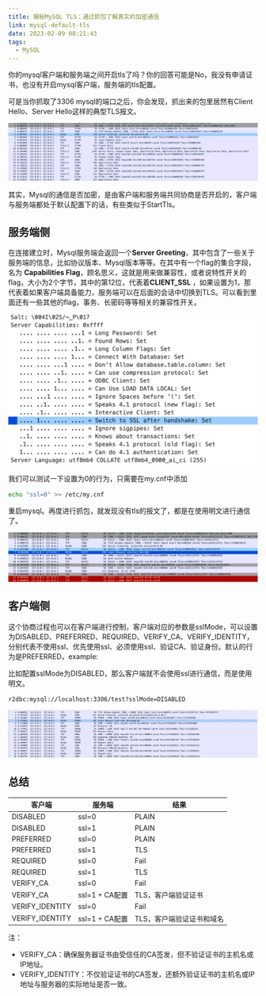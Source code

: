 ```yaml
---
title: 揭秘MySQL TLS：通过抓包了解真实的加密通信
link: mysql-default-tls
date: 2023-02-09 08:21:43
tags:
  - MySQL
---
```


你的mysql客户端和服务端之间开启tls了吗？你的回答可能是No，我没有申请证书，也没有开启mysql客户端，服务端的tls配置。

可是当你抓取了3306 mysql的端口之后，你会发现，抓出来的包里居然有Client Hello、Server Hello这样的典型TLS报文。

![mysql-tls-pcap](Images/mysql-tls-pcap.png)

其实，Mysql的通信是否加密，是由客户端和服务端共同协商是否开启的，客户端与服务端都处于默认配置下的话，有些类似于StartTls。

## 服务端侧

在连接建立时，Mysql服务端会返回一个**Server Greeting**，其中包含了一些关于服务端的信息，比如协议版本、Mysql版本等等。在其中有一个flag的集合字段，名为
**Capabilities Flag**，顾名思义，这就是用来做兼容性，或者说特性开关的flag，大小为2个字节，其中的第12位，代表着**CLIENT_SSL**
，如果设置为1，那代表着如果客户端具备能力，服务端可以在后面的会话中切换到TLS。可以看到里面还有一些其他的flag，事务、长密码等等相关的兼容性开关。

![mysql-pcap-capabilities-flag](Images/mysql-pcap-capabilities-flag.png)

我们可以测试一下设置为0的行为，只需要在my.cnf中添加

```bash
echo "ssl=0" >> /etc/my.cnf
```

重启mysql。再度进行抓包，就发现没有tls的报文了，都是在使用明文进行通信了。

![mysql-plain-pcap](Images/mysql-plain-pcap.png)

## 客户端侧

这个协商过程也可以在客户端进行控制，客户端对应的参数是sslMode，可以设置为DISABLED、PREFERRED、REQUIRED、VERIFY_CA、VERIFY_IDENTITY，分别代表不使用ssl、优先使用ssl、必须使用ssl、验证CA、验证身份。默认的行为是PREFERRED，example:

比如配置sslMode为DISABLED，那么客户端就不会使用ssl进行通信，而是使用明文。

```text
r2dbc:mysql://localhost:3306/test?sslMode=DISABLED
```

![mysql-client-disable-tls](Images/mysql-client-disable-tls.png)

## 总结

| 客户端             | 服务端          | 结果             |
|-----------------|--------------|----------------|
| DISABLED        | ssl=0        | PLAIN          |
| DISABLED        | ssl=1        | PLAIN          |
| PREFERRED       | ssl=0        | PLAIN          |
| PREFERRED       | ssl=1        | TLS            |
| REQUIRED        | ssl=0        | Fail           |
| REQUIRED        | ssl=1        | TLS            |
| VERIFY_CA       | ssl=0        | Fail           |
| VERIFY_CA       | ssl=1 + CA配置 | TLS，客户端验证证书    |
| VERIFY_IDENTITY | ssl=0        | Fail           |
| VERIFY_IDENTITY | ssl=1 + CA配置 | TLS，客户端验证证书和域名 |

注：

- VERIFY_CA：确保服务器证书由受信任的CA签发，但不验证证书的主机名或IP地址。
- VERIFY_IDENTITY：不仅验证证书的CA签发，还额外验证证书的主机名或IP地址与服务器的实际地址是否一致。
